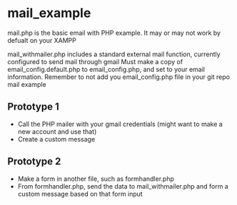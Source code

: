 # mail_example
mail.php is the basic email with PHP example.  It may or may not work by defualt on your XAMPP

mail_withmailer.php includes a standard external mail function, currently configured to send mail through gmail
Must make a copy of email_config.default.php to email_config.php, and set to your email information.  Remember to not add you email_config.php file in your git repo
mail example

## Prototype 1
- Call the PHP mailer with your gmail credentials (might want to make a new account and use that)
- Create a custom message

## Prototype 2
- Make a form in another file, such as formhandler.php
- From formhandler.php, send the data to mail_withmailer.php and form a custom message based on that form input
